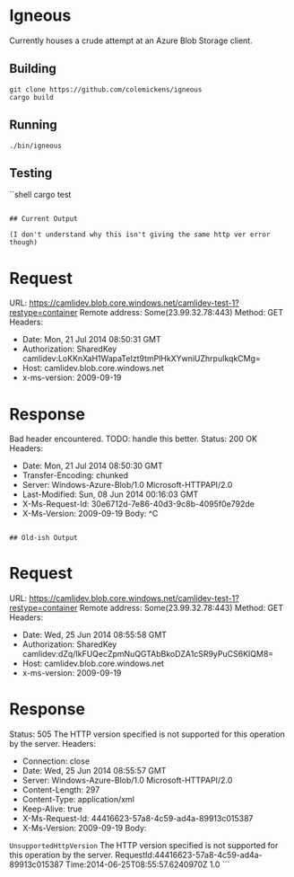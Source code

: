 # Igneous

Currently houses a crude attempt at an Azure Blob Storage client.

## Building

```shell
git clone https://github.com/colemickens/igneous
cargo build
```

## Running

```shell
./bin/igneous
```

## Testing

``shell
cargo test
```

## Current Output

(I don't understand why this isn't giving the same http ver error though)

```
Request
=======

URL: https://camlidev.blob.core.windows.net/camlidev-test-1?restype=container
Remote address: Some(23.99.32.78:443)
Method: GET
Headers:
 - Date: Mon, 21 Jul 2014 08:50:31 GMT
 - Authorization: SharedKey camlidev:LoKKnXaH1WapaTeIzt9tmPlHkXYwniUZhrpuIkqkCMg=
 - Host: camlidev.blob.core.windows.net
 - x-ms-version: 2009-09-19

Response
========

Bad header encountered. TODO: handle this better.
Status: 200 OK
Headers:
 - Date: Mon, 21 Jul 2014 08:50:30 GMT
 - Transfer-Encoding: chunked
 - Server: Windows-Azure-Blob/1.0 Microsoft-HTTPAPI/2.0
 - Last-Modified: Sun, 08 Jun 2014 00:16:03 GMT
 - X-Ms-Request-Id: 30e6712d-7e86-40d3-9c8b-4095f0e792de
 - X-Ms-Version: 2009-09-19
Body:
^C
```

## Old-ish Output

```
Request
=======

URL: https://camlidev.blob.core.windows.net/camlidev-test-1?restype=container
Remote address: Some(23.99.32.78:443)
Method: GET
Headers:
 - Date: Wed, 25 Jun 2014 08:55:58 GMT
 - Authorization: SharedKey camlidev:dZq/IkFUQecZpmNuQGTAbBkoDZA1cSR9yPuCS6KIQM8=
 - Host: camlidev.blob.core.windows.net
 - x-ms-version: 2009-09-19

Response
========

Status: 505 The HTTP version specified is not supported for this operation by the server.
Headers:
 - Connection: close
 - Date: Wed, 25 Jun 2014 08:55:57 GMT
 - Server: Windows-Azure-Blob/1.0 Microsoft-HTTPAPI/2.0
 - Content-Length: 297
 - Content-Type: application/xml
 - Keep-Alive: true
 - X-Ms-Request-Id: 44416623-57a8-4c59-ad4a-89913c015387
 - X-Ms-Version: 2009-09-19
Body:
<?xml version="1.0" encoding="utf-8"?>
<Error>
  <Code>UnsupportedHttpVersion</Code>
  <Message>
    The HTTP version specified is not supported for this operation by the server.
    RequestId:44416623-57a8-4c59-ad4a-89913c015387
    Time:2014-06-25T08:55:57.6240970Z
  </Message>
  <Version>1.0</Version>
  <Via />
</Error>
```